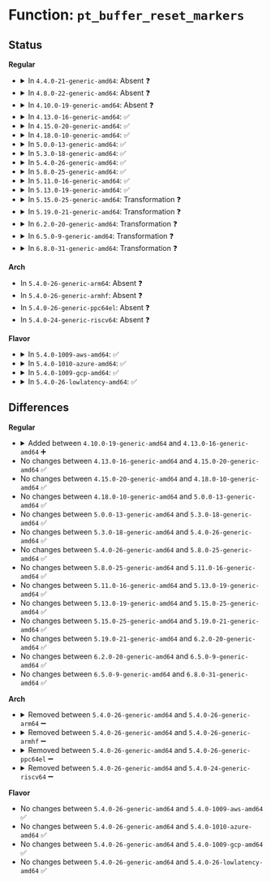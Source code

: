 # Function: <code>pt_buffer_reset_markers</code>

## Status
<b>Regular</b>
<ul>
<li>
<details>
<summary>In <code>4.4.0-21-generic-amd64</code>: Absent ❓</summary>

```json
{
  "name": "pt_buffer_reset_markers",
  "collision_type": "Unique Static",
  "inline_type": "Selective",
  "funcs": [
    {
      "addr": 18446744071578926848,
      "name": "pt_buffer_reset_markers",
      "external": false,
      "loc": "arch/x86/events/intel/pt.c:678",
      "file": "arch/x86/events/intel/pt.c",
      "inline": "not declared, inlined",
      "caller_inline": [],
      "caller_func": [
        "arch/x86/events/intel/pt.c:pt_event_add",
        "arch/x86/events/intel/pt.c:intel_pt_interrupt"
      ]
    }
  ],
  "symbols": [
    {
      "addr": 18446744071578926848,
      "name": "pt_buffer_reset_markers.isra.4",
      "section": ".text",
      "bind": "STB_LOCAL",
      "size": 273
    }
  ]
}
```
</details>
</li>
<li>
<details>
<summary>In <code>4.8.0-22-generic-amd64</code>: Absent ❓</summary>

```json
{
  "name": "pt_buffer_reset_markers",
  "collision_type": "Unique Static",
  "inline_type": "Selective",
  "funcs": [
    {
      "addr": 18446744071578925600,
      "name": "pt_buffer_reset_markers",
      "external": false,
      "loc": "arch/x86/events/intel/pt.c:819",
      "file": "arch/x86/events/intel/pt.c",
      "inline": "not declared, inlined",
      "caller_inline": [],
      "caller_func": [
        "arch/x86/events/intel/pt.c:pt_event_start",
        "arch/x86/events/intel/pt.c:intel_pt_interrupt"
      ]
    }
  ],
  "symbols": [
    {
      "addr": 18446744071578925600,
      "name": "pt_buffer_reset_markers.isra.4",
      "section": ".text",
      "bind": "STB_LOCAL",
      "size": 303
    }
  ]
}
```
</details>
</li>
<li>
<details>
<summary>In <code>4.10.0-19-generic-amd64</code>: Absent ❓</summary>

```json
{
  "name": "pt_buffer_reset_markers",
  "collision_type": "Unique Static",
  "inline_type": "Selective",
  "funcs": [
    {
      "addr": 18446744071578925984,
      "name": "pt_buffer_reset_markers",
      "external": false,
      "loc": "arch/x86/events/intel/pt.c:840",
      "file": "arch/x86/events/intel/pt.c",
      "inline": "not declared, inlined",
      "caller_inline": [],
      "caller_func": [
        "arch/x86/events/intel/pt.c:pt_event_start",
        "arch/x86/events/intel/pt.c:intel_pt_interrupt"
      ]
    }
  ],
  "symbols": [
    {
      "addr": 18446744071578925984,
      "name": "pt_buffer_reset_markers.isra.5",
      "section": ".text",
      "bind": "STB_LOCAL",
      "size": 303
    }
  ]
}
```
</details>
</li>
<li>
<details>
<summary>In <code>4.13.0-16-generic-amd64</code>: ✅</summary>

```c
int pt_buffer_reset_markers(struct pt_buffer * buf, struct perf_output_handle * handle)
```

```json
{
  "name": "pt_buffer_reset_markers",
  "collision_type": "Unique Static",
  "inline_type": "No",
  "funcs": [
    {
      "addr": 18446744071578916880,
      "name": "pt_buffer_reset_markers",
      "external": false,
      "loc": "arch/x86/events/intel/pt.c:917",
      "file": "arch/x86/events/intel/pt.c",
      "inline": "seen, unknown",
      "caller_inline": [],
      "caller_func": [
        "arch/x86/events/intel/pt.c:pt_event_start",
        "arch/x86/events/intel/pt.c:intel_pt_interrupt"
      ]
    }
  ],
  "symbols": [
    {
      "addr": 18446744071578916880,
      "name": "pt_buffer_reset_markers",
      "section": ".text",
      "bind": "STB_LOCAL",
      "size": 295
    }
  ]
}
```
</details>
</li>
<li>
<details>
<summary>In <code>4.15.0-20-generic-amd64</code>: ✅</summary>

```c
int pt_buffer_reset_markers(struct pt_buffer * buf, struct perf_output_handle * handle)
```

```json
{
  "name": "pt_buffer_reset_markers",
  "collision_type": "Unique Static",
  "inline_type": "No",
  "funcs": [
    {
      "addr": 18446744071578918736,
      "name": "pt_buffer_reset_markers",
      "external": false,
      "loc": "arch/x86/events/intel/pt.c:918",
      "file": "arch/x86/events/intel/pt.c",
      "inline": "seen, unknown",
      "caller_inline": [],
      "caller_func": [
        "arch/x86/events/intel/pt.c:pt_event_start",
        "arch/x86/events/intel/pt.c:intel_pt_interrupt"
      ]
    }
  ],
  "symbols": [
    {
      "addr": 18446744071578918736,
      "name": "pt_buffer_reset_markers",
      "section": ".text",
      "bind": "STB_LOCAL",
      "size": 294
    }
  ]
}
```
</details>
</li>
<li>
<details>
<summary>In <code>4.18.0-10-generic-amd64</code>: ✅</summary>

```c
int pt_buffer_reset_markers(struct pt_buffer * buf, struct perf_output_handle * handle)
```

```json
{
  "name": "pt_buffer_reset_markers",
  "collision_type": "Unique Static",
  "inline_type": "No",
  "funcs": [
    {
      "addr": 18446744071578920672,
      "name": "pt_buffer_reset_markers",
      "external": false,
      "loc": "arch/x86/events/intel/pt.c:918",
      "file": "arch/x86/events/intel/pt.c",
      "inline": "seen, unknown",
      "caller_inline": [],
      "caller_func": [
        "arch/x86/events/intel/pt.c:pt_event_start",
        "arch/x86/events/intel/pt.c:intel_pt_interrupt"
      ]
    }
  ],
  "symbols": [
    {
      "addr": 18446744071578920672,
      "name": "pt_buffer_reset_markers",
      "section": ".text",
      "bind": "STB_LOCAL",
      "size": 294
    }
  ]
}
```
</details>
</li>
<li>
<details>
<summary>In <code>5.0.0-13-generic-amd64</code>: ✅</summary>

```c
int pt_buffer_reset_markers(struct pt_buffer * buf, struct perf_output_handle * handle)
```

```json
{
  "name": "pt_buffer_reset_markers",
  "collision_type": "Unique Static",
  "inline_type": "No",
  "funcs": [
    {
      "addr": 18446744071578922464,
      "name": "pt_buffer_reset_markers",
      "external": false,
      "loc": "arch/x86/events/intel/pt.c:928",
      "file": "arch/x86/events/intel/pt.c",
      "inline": "seen, unknown",
      "caller_inline": [],
      "caller_func": [
        "arch/x86/events/intel/pt.c:pt_event_start",
        "arch/x86/events/intel/pt.c:intel_pt_interrupt"
      ]
    }
  ],
  "symbols": [
    {
      "addr": 18446744071578922464,
      "name": "pt_buffer_reset_markers",
      "section": ".text",
      "bind": "STB_LOCAL",
      "size": 294
    }
  ]
}
```
</details>
</li>
<li>
<details>
<summary>In <code>5.3.0-18-generic-amd64</code>: ✅</summary>

```c
int pt_buffer_reset_markers(struct pt_buffer * buf, struct perf_output_handle * handle)
```

```json
{
  "name": "pt_buffer_reset_markers",
  "collision_type": "Unique Static",
  "inline_type": "No",
  "funcs": [
    {
      "addr": 18446744071578927472,
      "name": "pt_buffer_reset_markers",
      "external": false,
      "loc": "arch/x86/events/intel/pt.c:920",
      "file": "arch/x86/events/intel/pt.c",
      "inline": "seen, unknown",
      "caller_inline": [],
      "caller_func": [
        "arch/x86/events/intel/pt.c:pt_event_start",
        "arch/x86/events/intel/pt.c:intel_pt_interrupt"
      ]
    }
  ],
  "symbols": [
    {
      "addr": 18446744071578927472,
      "name": "pt_buffer_reset_markers",
      "section": ".text",
      "bind": "STB_LOCAL",
      "size": 322
    }
  ]
}
```
</details>
</li>
<li>
<details>
<summary>In <code>5.4.0-26-generic-amd64</code>: ✅</summary>

```c
int pt_buffer_reset_markers(struct pt_buffer * buf, struct perf_output_handle * handle)
```

```json
{
  "name": "pt_buffer_reset_markers",
  "collision_type": "Unique Static",
  "inline_type": "No",
  "funcs": [
    {
      "addr": 18446744071578929872,
      "name": "pt_buffer_reset_markers",
      "external": false,
      "loc": "arch/x86/events/intel/pt.c:1026",
      "file": "arch/x86/events/intel/pt.c",
      "inline": "seen, unknown",
      "caller_inline": [],
      "caller_func": [
        "arch/x86/events/intel/pt.c:pt_event_start",
        "arch/x86/events/intel/pt.c:intel_pt_interrupt"
      ]
    }
  ],
  "symbols": [
    {
      "addr": 18446744071578929872,
      "name": "pt_buffer_reset_markers",
      "section": ".text",
      "bind": "STB_LOCAL",
      "size": 493
    }
  ]
}
```
</details>
</li>
<li>
<details>
<summary>In <code>5.8.0-25-generic-amd64</code>: ✅</summary>

```c
int pt_buffer_reset_markers(struct pt_buffer * buf, struct perf_output_handle * handle)
```

```json
{
  "name": "pt_buffer_reset_markers",
  "collision_type": "Unique Static",
  "inline_type": "No",
  "funcs": [
    {
      "addr": 18446744071578938992,
      "name": "pt_buffer_reset_markers",
      "external": false,
      "loc": "arch/x86/events/intel/pt.c:1061",
      "file": "arch/x86/events/intel/pt.c",
      "inline": "seen, unknown",
      "caller_inline": [],
      "caller_func": [
        "arch/x86/events/intel/pt.c:pt_event_start",
        "arch/x86/events/intel/pt.c:intel_pt_interrupt"
      ]
    }
  ],
  "symbols": [
    {
      "addr": 18446744071578938992,
      "name": "pt_buffer_reset_markers",
      "section": ".text",
      "bind": "STB_LOCAL",
      "size": 496
    }
  ]
}
```
</details>
</li>
<li>
<details>
<summary>In <code>5.11.0-16-generic-amd64</code>: ✅</summary>

```c
int pt_buffer_reset_markers(struct pt_buffer * buf, struct perf_output_handle * handle)
```

```json
{
  "name": "pt_buffer_reset_markers",
  "collision_type": "Unique Static",
  "inline_type": "No",
  "funcs": [
    {
      "addr": 18446744071578940176,
      "name": "pt_buffer_reset_markers",
      "external": false,
      "loc": "arch/x86/events/intel/pt.c:1061",
      "file": "arch/x86/events/intel/pt.c",
      "inline": "seen, unknown",
      "caller_inline": [],
      "caller_func": [
        "arch/x86/events/intel/pt.c:pt_event_start",
        "arch/x86/events/intel/pt.c:intel_pt_interrupt"
      ]
    }
  ],
  "symbols": [
    {
      "addr": 18446744071578940176,
      "name": "pt_buffer_reset_markers",
      "section": ".text",
      "bind": "STB_LOCAL",
      "size": 496
    }
  ]
}
```
</details>
</li>
<li>
<details>
<summary>In <code>5.13.0-19-generic-amd64</code>: ✅</summary>

```c
int pt_buffer_reset_markers(struct pt_buffer * buf, struct perf_output_handle * handle)
```

```json
{
  "name": "pt_buffer_reset_markers",
  "collision_type": "Unique Static",
  "inline_type": "No",
  "funcs": [
    {
      "addr": 18446744071578944240,
      "name": "pt_buffer_reset_markers",
      "external": false,
      "loc": "arch/x86/events/intel/pt.c:1061",
      "file": "arch/x86/events/intel/pt.c",
      "inline": "seen, unknown",
      "caller_inline": [],
      "caller_func": [
        "arch/x86/events/intel/pt.c:pt_event_start",
        "arch/x86/events/intel/pt.c:intel_pt_interrupt"
      ]
    }
  ],
  "symbols": [
    {
      "addr": 18446744071578944240,
      "name": "pt_buffer_reset_markers",
      "section": ".text",
      "bind": "STB_LOCAL",
      "size": 493
    }
  ]
}
```
</details>
</li>
<li>
<details>
<summary>In <code>5.15.0-25-generic-amd64</code>: Transformation ❓</summary>

```c
int pt_buffer_reset_markers(struct pt_buffer * buf, struct perf_output_handle * handle)
```

```json
{
  "name": "pt_buffer_reset_markers",
  "collision_type": "Unique Static",
  "inline_type": "No",
  "funcs": [
    {
      "addr": 0,
      "name": "pt_buffer_reset_markers",
      "external": false,
      "loc": "arch/x86/events/intel/pt.c:1062",
      "file": "arch/x86/events/intel/pt.c",
      "inline": "seen, unknown",
      "caller_inline": [],
      "caller_func": [
        "arch/x86/events/intel/pt.c:pt_event_start",
        "arch/x86/events/intel/pt.c:intel_pt_interrupt"
      ]
    }
  ],
  "symbols": [
    {
      "addr": 18446744071578954768,
      "name": "pt_buffer_reset_markers",
      "section": ".text",
      "bind": "STB_LOCAL",
      "size": 666
    },
    {
      "addr": 18446744071592043846,
      "name": "pt_buffer_reset_markers.cold",
      "section": ".text",
      "bind": "STB_LOCAL",
      "size": 21
    }
  ]
}
```
</details>
</li>
<li>
<details>
<summary>In <code>5.19.0-21-generic-amd64</code>: Transformation ❓</summary>

```c
int pt_buffer_reset_markers(struct pt_buffer * buf, struct perf_output_handle * handle)
```

```json
{
  "name": "pt_buffer_reset_markers",
  "collision_type": "Unique Static",
  "inline_type": "No",
  "funcs": [
    {
      "addr": 0,
      "name": "pt_buffer_reset_markers",
      "external": false,
      "loc": "arch/x86/events/intel/pt.c:1080",
      "file": "arch/x86/events/intel/pt.c",
      "inline": "seen, unknown",
      "caller_inline": [],
      "caller_func": [
        "arch/x86/events/intel/pt.c:pt_event_start",
        "arch/x86/events/intel/pt.c:intel_pt_interrupt"
      ]
    }
  ],
  "symbols": [
    {
      "addr": 18446744071578963680,
      "name": "pt_buffer_reset_markers",
      "section": ".text",
      "bind": "STB_LOCAL",
      "size": 684
    },
    {
      "addr": 18446744071593810258,
      "name": "pt_buffer_reset_markers.cold",
      "section": ".text",
      "bind": "STB_LOCAL",
      "size": 21
    }
  ]
}
```
</details>
</li>
<li>
<details>
<summary>In <code>6.2.0-20-generic-amd64</code>: Transformation ❓</summary>

```c
int pt_buffer_reset_markers(struct pt_buffer * buf, struct perf_output_handle * handle)
```

```json
{
  "name": "pt_buffer_reset_markers",
  "collision_type": "Unique Static",
  "inline_type": "No",
  "funcs": [
    {
      "addr": 0,
      "name": "pt_buffer_reset_markers",
      "external": false,
      "loc": "arch/x86/events/intel/pt.c:1080",
      "file": "arch/x86/events/intel/pt.c",
      "inline": "seen, unknown",
      "caller_inline": [],
      "caller_func": [
        "arch/x86/events/intel/pt.c:pt_event_start",
        "arch/x86/events/intel/pt.c:intel_pt_interrupt"
      ]
    }
  ],
  "symbols": [
    {
      "addr": 18446744071578981056,
      "name": "pt_buffer_reset_markers",
      "section": ".text",
      "bind": "STB_LOCAL",
      "size": 684
    },
    {
      "addr": 18446744071595954599,
      "name": "pt_buffer_reset_markers.cold",
      "section": ".text",
      "bind": "STB_LOCAL",
      "size": 21
    }
  ]
}
```
</details>
</li>
<li>
<details>
<summary>In <code>6.5.0-9-generic-amd64</code>: Transformation ❓</summary>

```c
int pt_buffer_reset_markers(struct pt_buffer * buf, struct perf_output_handle * handle)
```

```json
{
  "name": "pt_buffer_reset_markers",
  "collision_type": "Unique Static",
  "inline_type": "No",
  "funcs": [
    {
      "addr": 0,
      "name": "pt_buffer_reset_markers",
      "external": false,
      "loc": "arch/x86/events/intel/pt.c:1080",
      "file": "arch/x86/events/intel/pt.c",
      "inline": "seen, unknown",
      "caller_inline": [],
      "caller_func": [
        "arch/x86/events/intel/pt.c:pt_event_start",
        "arch/x86/events/intel/pt.c:intel_pt_interrupt"
      ]
    }
  ],
  "symbols": [
    {
      "addr": 18446744071578980368,
      "name": "pt_buffer_reset_markers",
      "section": ".text",
      "bind": "STB_LOCAL",
      "size": 684
    },
    {
      "addr": 18446744071596471770,
      "name": "pt_buffer_reset_markers.cold",
      "section": ".text",
      "bind": "STB_LOCAL",
      "size": 21
    }
  ]
}
```
</details>
</li>
<li>
<details>
<summary>In <code>6.8.0-31-generic-amd64</code>: Transformation ❓</summary>

```c
int pt_buffer_reset_markers(struct pt_buffer * buf, struct perf_output_handle * handle)
```

```json
{
  "name": "pt_buffer_reset_markers",
  "collision_type": "Unique Static",
  "inline_type": "No",
  "funcs": [
    {
      "addr": 0,
      "name": "pt_buffer_reset_markers",
      "external": false,
      "loc": "arch/x86/events/intel/pt.c:1081",
      "file": "arch/x86/events/intel/pt.c",
      "inline": "seen, unknown",
      "caller_inline": [],
      "caller_func": [
        "arch/x86/events/intel/pt.c:pt_event_start",
        "arch/x86/events/intel/pt.c:intel_pt_interrupt"
      ]
    }
  ],
  "symbols": [
    {
      "addr": 18446744071579005232,
      "name": "pt_buffer_reset_markers",
      "section": ".text",
      "bind": "STB_LOCAL",
      "size": 684
    },
    {
      "addr": 18446744071597367112,
      "name": "pt_buffer_reset_markers.cold",
      "section": ".text",
      "bind": "STB_LOCAL",
      "size": 21
    }
  ]
}
```
</details>
</li>
</ul>
<b>Arch</b>
<ul>
<li>
In <code>5.4.0-26-generic-arm64</code>: Absent ❓
</li>
<li>
In <code>5.4.0-26-generic-armhf</code>: Absent ❓
</li>
<li>
In <code>5.4.0-26-generic-ppc64el</code>: Absent ❓
</li>
<li>
In <code>5.4.0-24-generic-riscv64</code>: Absent ❓
</li>
</ul>
<b>Flavor</b>
<ul>
<li>
<details>
<summary>In <code>5.4.0-1009-aws-amd64</code>: ✅</summary>

```c
int pt_buffer_reset_markers(struct pt_buffer * buf, struct perf_output_handle * handle)
```

```json
{
  "name": "pt_buffer_reset_markers",
  "collision_type": "Unique Static",
  "inline_type": "No",
  "funcs": [
    {
      "addr": 18446744071578929872,
      "name": "pt_buffer_reset_markers",
      "external": false,
      "loc": "arch/x86/events/intel/pt.c:1026",
      "file": "arch/x86/events/intel/pt.c",
      "inline": "seen, unknown",
      "caller_inline": [],
      "caller_func": [
        "arch/x86/events/intel/pt.c:pt_event_start",
        "arch/x86/events/intel/pt.c:intel_pt_interrupt"
      ]
    }
  ],
  "symbols": [
    {
      "addr": 18446744071578929872,
      "name": "pt_buffer_reset_markers",
      "section": ".text",
      "bind": "STB_LOCAL",
      "size": 493
    }
  ]
}
```
</details>
</li>
<li>
<details>
<summary>In <code>5.4.0-1010-azure-amd64</code>: ✅</summary>

```c
int pt_buffer_reset_markers(struct pt_buffer * buf, struct perf_output_handle * handle)
```

```json
{
  "name": "pt_buffer_reset_markers",
  "collision_type": "Unique Static",
  "inline_type": "No",
  "funcs": [
    {
      "addr": 18446744071578926496,
      "name": "pt_buffer_reset_markers",
      "external": false,
      "loc": "arch/x86/events/intel/pt.c:1026",
      "file": "arch/x86/events/intel/pt.c",
      "inline": "seen, unknown",
      "caller_inline": [],
      "caller_func": [
        "arch/x86/events/intel/pt.c:pt_event_start",
        "arch/x86/events/intel/pt.c:intel_pt_interrupt"
      ]
    }
  ],
  "symbols": [
    {
      "addr": 18446744071578926496,
      "name": "pt_buffer_reset_markers",
      "section": ".text",
      "bind": "STB_LOCAL",
      "size": 493
    }
  ]
}
```
</details>
</li>
<li>
<details>
<summary>In <code>5.4.0-1009-gcp-amd64</code>: ✅</summary>

```c
int pt_buffer_reset_markers(struct pt_buffer * buf, struct perf_output_handle * handle)
```

```json
{
  "name": "pt_buffer_reset_markers",
  "collision_type": "Unique Static",
  "inline_type": "No",
  "funcs": [
    {
      "addr": 18446744071578929808,
      "name": "pt_buffer_reset_markers",
      "external": false,
      "loc": "arch/x86/events/intel/pt.c:1026",
      "file": "arch/x86/events/intel/pt.c",
      "inline": "seen, unknown",
      "caller_inline": [],
      "caller_func": [
        "arch/x86/events/intel/pt.c:pt_event_start",
        "arch/x86/events/intel/pt.c:intel_pt_interrupt"
      ]
    }
  ],
  "symbols": [
    {
      "addr": 18446744071578929808,
      "name": "pt_buffer_reset_markers",
      "section": ".text",
      "bind": "STB_LOCAL",
      "size": 493
    }
  ]
}
```
</details>
</li>
<li>
<details>
<summary>In <code>5.4.0-26-lowlatency-amd64</code>: ✅</summary>

```c
int pt_buffer_reset_markers(struct pt_buffer * buf, struct perf_output_handle * handle)
```

```json
{
  "name": "pt_buffer_reset_markers",
  "collision_type": "Unique Static",
  "inline_type": "No",
  "funcs": [
    {
      "addr": 18446744071578930384,
      "name": "pt_buffer_reset_markers",
      "external": false,
      "loc": "arch/x86/events/intel/pt.c:1026",
      "file": "arch/x86/events/intel/pt.c",
      "inline": "seen, unknown",
      "caller_inline": [],
      "caller_func": [
        "arch/x86/events/intel/pt.c:pt_event_start",
        "arch/x86/events/intel/pt.c:intel_pt_interrupt"
      ]
    }
  ],
  "symbols": [
    {
      "addr": 18446744071578930384,
      "name": "pt_buffer_reset_markers",
      "section": ".text",
      "bind": "STB_LOCAL",
      "size": 493
    }
  ]
}
```
</details>
</li>
</ul>

## Differences
<b>Regular</b>
<ul>
<li>
<details>
<summary>Added between <code>4.10.0-19-generic-amd64</code> and <code>4.13.0-16-generic-amd64</code> ➕</summary>

```c
int pt_buffer_reset_markers(struct pt_buffer * buf, struct perf_output_handle * handle)
```
</details>
</li>
<li>
No changes between <code>4.13.0-16-generic-amd64</code> and <code>4.15.0-20-generic-amd64</code> ✅
</li>
<li>
No changes between <code>4.15.0-20-generic-amd64</code> and <code>4.18.0-10-generic-amd64</code> ✅
</li>
<li>
No changes between <code>4.18.0-10-generic-amd64</code> and <code>5.0.0-13-generic-amd64</code> ✅
</li>
<li>
No changes between <code>5.0.0-13-generic-amd64</code> and <code>5.3.0-18-generic-amd64</code> ✅
</li>
<li>
No changes between <code>5.3.0-18-generic-amd64</code> and <code>5.4.0-26-generic-amd64</code> ✅
</li>
<li>
No changes between <code>5.4.0-26-generic-amd64</code> and <code>5.8.0-25-generic-amd64</code> ✅
</li>
<li>
No changes between <code>5.8.0-25-generic-amd64</code> and <code>5.11.0-16-generic-amd64</code> ✅
</li>
<li>
No changes between <code>5.11.0-16-generic-amd64</code> and <code>5.13.0-19-generic-amd64</code> ✅
</li>
<li>
No changes between <code>5.13.0-19-generic-amd64</code> and <code>5.15.0-25-generic-amd64</code> ✅
</li>
<li>
No changes between <code>5.15.0-25-generic-amd64</code> and <code>5.19.0-21-generic-amd64</code> ✅
</li>
<li>
No changes between <code>5.19.0-21-generic-amd64</code> and <code>6.2.0-20-generic-amd64</code> ✅
</li>
<li>
No changes between <code>6.2.0-20-generic-amd64</code> and <code>6.5.0-9-generic-amd64</code> ✅
</li>
<li>
No changes between <code>6.5.0-9-generic-amd64</code> and <code>6.8.0-31-generic-amd64</code> ✅
</li>
</ul>
<b>Arch</b>
<ul>
<li>
<details>
<summary>Removed between <code>5.4.0-26-generic-amd64</code> and <code>5.4.0-26-generic-arm64</code> ➖</summary>

```c
int pt_buffer_reset_markers(struct pt_buffer * buf, struct perf_output_handle * handle)
```
</details>
</li>
<li>
<details>
<summary>Removed between <code>5.4.0-26-generic-amd64</code> and <code>5.4.0-26-generic-armhf</code> ➖</summary>

```c
int pt_buffer_reset_markers(struct pt_buffer * buf, struct perf_output_handle * handle)
```
</details>
</li>
<li>
<details>
<summary>Removed between <code>5.4.0-26-generic-amd64</code> and <code>5.4.0-26-generic-ppc64el</code> ➖</summary>

```c
int pt_buffer_reset_markers(struct pt_buffer * buf, struct perf_output_handle * handle)
```
</details>
</li>
<li>
<details>
<summary>Removed between <code>5.4.0-26-generic-amd64</code> and <code>5.4.0-24-generic-riscv64</code> ➖</summary>

```c
int pt_buffer_reset_markers(struct pt_buffer * buf, struct perf_output_handle * handle)
```
</details>
</li>
</ul>
<b>Flavor</b>
<ul>
<li>
No changes between <code>5.4.0-26-generic-amd64</code> and <code>5.4.0-1009-aws-amd64</code> ✅
</li>
<li>
No changes between <code>5.4.0-26-generic-amd64</code> and <code>5.4.0-1010-azure-amd64</code> ✅
</li>
<li>
No changes between <code>5.4.0-26-generic-amd64</code> and <code>5.4.0-1009-gcp-amd64</code> ✅
</li>
<li>
No changes between <code>5.4.0-26-generic-amd64</code> and <code>5.4.0-26-lowlatency-amd64</code> ✅
</li>
</ul>
